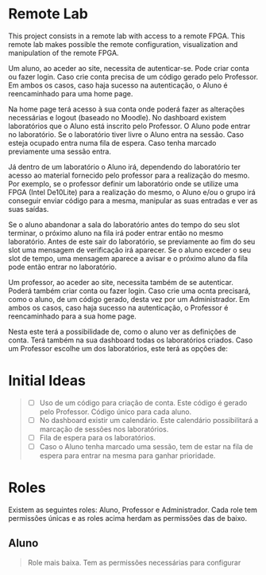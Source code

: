 # Remote Lab

This project consists in a remote lab with access to a remote FPGA. This remote lab makes possible the remote configuration, visualization and manipulation of the remote FPGA.

Um aluno, ao aceder ao site, necessita de autenticar-se. Pode criar conta ou fazer login. Caso crie conta precisa de um código gerado pelo Professor. Em ambos os casos, caso haja sucesso na autenticação, o Aluno é reencaminhado para uma home page.

Na home page terá acesso à sua conta onde poderá fazer as alterações necessárias e logout (baseado no Moodle). No dashboard existem laboratórios que o Aluno está inscrito pelo Professor. O Aluno pode entrar no laboratório. Se o laboratório tiver livre o Aluno entra na sessão. Caso esteja ocupado entra numa fila de espera. Caso tenha marcado previamente uma sessão entra.

Já dentro de um laboratório o Aluno irá, dependendo do laboratório ter acesso ao material fornecido pelo professor para a realização do mesmo. Por exemplo, se o professor definir um laboratório onde se utilize uma FPGA (Intel De10Lite) para a realização do mesmo, o Aluno e/ou o grupo irá conseguir enviar código para a mesma, manipular as suas entradas e ver as suas saídas.

Se o aluno abandonar a sala do laboratório antes do tempo do seu slot terminar, o próximo aluno na fila irá poder entrar então no mesmo laboratório. Antes de este sair do laboratório, se previamente ao fim do seu slot uma mensagem de verificação irá aparecer. Se o aluno exceder o seu slot de tempo, uma mensagem aparece a avisar e o próximo aluno da fila pode então entrar no laboratório.


Um professor, ao aceder ao site, necessita também de se autenticar. Poderá também criar conta ou fazer login. Caso crie uma ocnta precisará, como o aluno, de um código gerado, desta vez por um Administrador. Em ambos os casos, caso haja sucesso na autenticação, o Professor é reencaminhado para a sua home page.

Nesta este terá a possibilidade de, como o aluno ver as definições de conta. Terá também na sua dashboard todas os laboratórios criados. Caso um Professor escolhe um dos laboratórios, este terá as opções de:


# Initial Ideas

> - [ ]  Uso de um código para criação de conta. Este código é gerado pelo Professor. Código único para cada aluno.
> - [ ]  No dashboard existir um calendário. Este calendário possibilitará a marcação de sessões nos laboratórios.
> - [ ]  Fila de espera para os laboratórios.
> - [ ]  Caso o Aluno tenha marcado uma sessão, tem de estar na fila de espera para entrar na mesma para ganhar prioridade.

# Roles

Existem as seguintes roles: Aluno, Professor e Administrador.
Cada role tem permissões únicas e as roles acima herdam as permissões das de baixo.

## Aluno

> Role mais baixa. Tem as permissões necessárias para configurar
